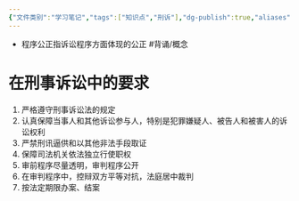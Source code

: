 ```yaml
---
{"文件类别":"学习笔记","tags":["知识点","刑诉"],"dg-publish":true,"aliases":["过程公正"],"permalink":"/学习笔记studyup/知识点cheese/程序公正/","dgPassFrontmatter":true,"created":"2024-09-12T12:14:48.324+08:00","updated":"2024-10-23T12:08:29.242+08:00"}
---
```


- 程序公正指诉讼程序方面体现的公正 #背诵/概念 
# 在刑事诉讼中的要求
1. 严格遵守刑事诉讼法的规定
2. 认真保障当事人和其他诉讼参与人，特别是犯罪嫌疑人、被告人和被害人的诉讼权利
3. 严禁刑讯逼供和以其他非法手段取证
4. 保障司法机关依法独立行使职权
5. 审前程序尽量透明，审判程序公开
6. 在审判程序中，控辩双方平等对抗，法庭居中裁判
7. 按法定期限办案、结案
